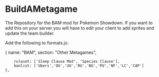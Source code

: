 # BuildAMetagame
The Repository for the BAM mod for Pokemon Showdown. If you want to add this on your server you will have to edit your client to add sprites and update the team builder.


Add the following to formats.js:

{
		name: "BAM",
		section: "Other Metagames",

		ruleset: ['Sleep Clause Mod', 'Species Clause'],
		banlist: ['Ubers','OU','UU','RU','NU','PU','NF','LC','CAP'] 
	},
	
